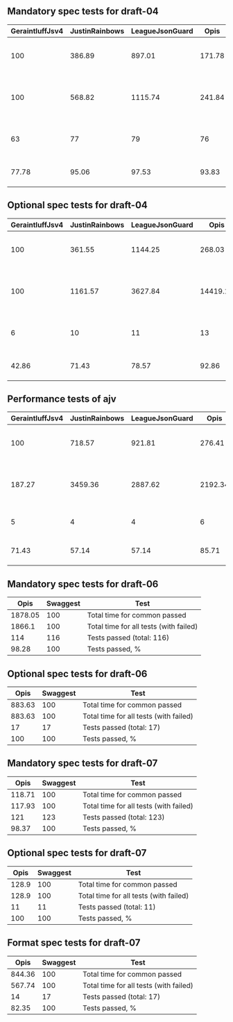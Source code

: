 ## Mandatory spec tests for draft-04
|GeraintluffJsv4|JustinRainbows|LeagueJsonGuard|Opis  |StefkJval|Swaggest|Test                                  |
|---------------|--------------|---------------|------|---------|--------|--------------------------------------|
|100            |386.89        |897.01         |171.78|113.91   |132.85  |Total time for common passed          |
|100            |568.82        |1115.74        |241.84|120.31   |167.21  |Total time for all tests (with failed)|
|63             |77            |79             |76    |65       |81      |Tests passed (total: 81)              |
|77.78          |95.06         |97.53          |93.83 |80.25    |100     |Tests passed, %                       |

## Optional spec tests for draft-04
|GeraintluffJsv4|JustinRainbows|LeagueJsonGuard|Opis    |StefkJval|Swaggest|Test                                  |
|---------------|--------------|---------------|--------|---------|--------|--------------------------------------|
|100            |361.55        |1144.25        |268.03  |152.34   |142.64  |Total time for common passed          |
|100            |1161.57       |3627.84        |14419.14|679.28   |907.32  |Total time for all tests (with failed)|
|6              |10            |11             |13      |11       |14      |Tests passed (total: 14)              |
|42.86          |71.43         |78.57          |92.86   |78.57    |100     |Tests passed, %                       |

## Performance tests of ajv
|GeraintluffJsv4|JustinRainbows|LeagueJsonGuard|Opis   |StefkJval|Swaggest|Test                                  |
|---------------|--------------|---------------|-------|---------|--------|--------------------------------------|
|100            |718.57        |921.81         |276.41 |187.58   |155.73  |Total time for common passed          |
|187.27         |3459.36       |2887.62        |2192.34|100      |1090.22 |Total time for all tests (with failed)|
|5              |4             |4              |6      |2        |7       |Tests passed (total: 7)               |
|71.43          |57.14         |57.14          |85.71  |28.57    |100     |Tests passed, %                       |

## Mandatory spec tests for draft-06
|Opis   |Swaggest|Test                                  |
|-------|--------|--------------------------------------|
|1878.05|100     |Total time for common passed          |
|1866.1 |100     |Total time for all tests (with failed)|
|114    |116     |Tests passed (total: 116)             |
|98.28  |100     |Tests passed, %                       |

## Optional spec tests for draft-06
|Opis  |Swaggest|Test                                  |
|------|--------|--------------------------------------|
|883.63|100     |Total time for common passed          |
|883.63|100     |Total time for all tests (with failed)|
|17    |17      |Tests passed (total: 17)              |
|100   |100     |Tests passed, %                       |

## Mandatory spec tests for draft-07
|Opis  |Swaggest|Test                                  |
|------|--------|--------------------------------------|
|118.71|100     |Total time for common passed          |
|117.93|100     |Total time for all tests (with failed)|
|121   |123     |Tests passed (total: 123)             |
|98.37 |100     |Tests passed, %                       |

## Optional spec tests for draft-07
|Opis |Swaggest|Test                                  |
|-----|--------|--------------------------------------|
|128.9|100     |Total time for common passed          |
|128.9|100     |Total time for all tests (with failed)|
|11   |11      |Tests passed (total: 11)              |
|100  |100     |Tests passed, %                       |

## Format spec tests for draft-07
|Opis  |Swaggest|Test                                  |
|------|--------|--------------------------------------|
|844.36|100     |Total time for common passed          |
|567.74|100     |Total time for all tests (with failed)|
|14    |17      |Tests passed (total: 17)              |
|82.35 |100     |Tests passed, %                       |

